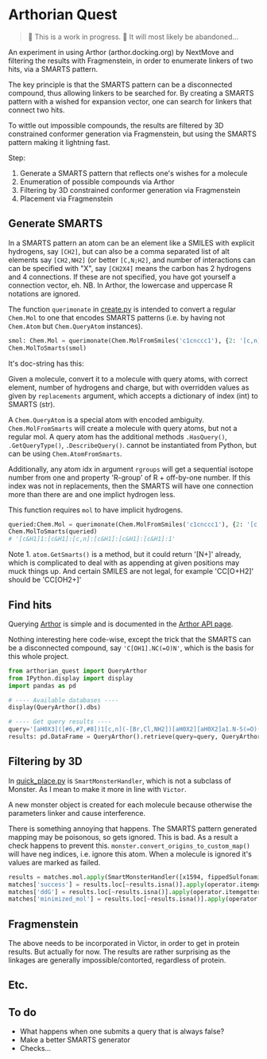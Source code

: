 # Arthorian Quest

> :construction: This is a work in progress. :construction:
> It will most likely be abandoned...

An experiment in using Arthor (arthor.docking.org) by NextMove and filtering the results with Fragmenstein,
in order to enumerate linkers of two hits, via a SMARTS pattern.

The key principle is that the SMARTS pattern can be a disconnected compound, thus allowing linkers to be searched for.
By creating a SMARTS pattern with a wished for expansion vector, one can search for linkers that connect two hits.

To wittle out impossible compounds, the results are filtered by 3D constrained conformer generation via Fragmenstein,
but using the SMARTS pattern making it lightning fast.

Step:

1. Generate a SMARTS pattern that reflects one's wishes for a molecule
2. Enumeration of possible compounds via Arthor
3. Filtering by 3D constrained conformer generation via Fragmenstein
4. Placement via Fragmenstein

## Generate SMARTS

In a SMARTS pattern an atom can be an element like a SMILES with explicit hydrogens,
say `[CH2]`, but can also be a comma separated list of alt elements say `[CH2,NH2]` (or better `[C,N;H2]`,
and number of interactions can can be specified with "X", say `[CH2X4]` means the carbon has 2 hydrogens and 4 connections.
If these are not specified, you have got yourself a connection vector, eh.
NB. In Arthor, the lowercase and uppercase R notations are ignored.

The function `querimonate` in [create.py](arthorian_quest/create.py) is intended to convert a regular `Chem.Mol`
to one that encodes SMARTS patterns (i.e. by having not `Chem.Atom` but `Chem.QueryAtom` instances).

```python
smol: Chem.Mol = querimonate(Chem.MolFromSmiles('c1cnccc1'), {2: '[c,n]'})
Chem.MolToSmarts(smol)
```
It's doc-string has this:

Given a molecule, convert it to a molecule with query atoms,
with correct element, number of hydrogens and charge,
but with overridden values as given by ``replacements`` argument,
which accepts a dictionary of index (int) to SMARTS (str).

A ``Chem.QueryAtom`` is a special atom with encoded ambiguity.
``Chem.MolFromSmarts`` will create a molecule with query atoms, but not a regular mol.
A query atom has the additional methods
``.HasQuery()``, ``.GetQueryType()``, ``.DescribeQuery()``.
cannot be instantiated from Python, but can be using ``Chem.AtomFromSmarts``.

Additionally, any atom idx in argument ``rgroups`` will get a sequential isotope number from one
and property 'R-group' of R + off-by-one number.
If this index was not in replacements, then the SMARTS will have one connection more than there are
and one implict hydrogen less.

This function requires ``mol`` to have implicit hydrogens.

```python
queried:Chem.Mol = querimonate(Chem.MolFromSmiles('c1cnccc1'), {2: '[c,n]'})
Chem.MolToSmarts(queried)
# '[c&H1]1:[c&H1]:[c,n]:[c&H1]:[c&H1]:[c&H1]:1'
```

Note 1. ``atom.GetSmarts()`` is a method, but it could return '[N+]' already,
which is complicated to deal with as appending at given positions may muck things up.
And certain SMILES are not legal, for example 'CC[O+H2]' should be 'CC[OH2+]'

## Find hits

Querying [Arthor](arthor.docking.org) is simple and
is documented in the [Arthor API page](https://arthor.docking.org/api).

Nothing interesting here code-wise,
except the trick that the SMARTS can be a disconnected compound,
say `'C[OH1].NC(=O)N'`,
which is the basis for this whole project.

```python
from arthorian_quest import QueryArthor
from IPython.display import display
import pandas as pd

# ---- Available databases ----
display(QueryArthor().dbs)

# ---- Get query results ----
query='[aH0X3]([#6,#7,#8])1[c,n](-[Br,Cl,NH2])[aH0X2][aH0X2]a1.N-S(=O)(=O)-C'
results: pd.DataFrame = QueryArthor().retrieve(query=query, QueryArthor.enamine_dbs)
```

## Filtering by 3D

In [quick_place.py](arthorian_quest/quick_place.py) is `SmartMonsterHandler`,
which is not a subclass of Monster. As I mean to make it more in line with `Victor`.

A new monster object is created for each molecule because otherwise the parameters linker and cause interference.

There is something annoying that happens. The SMARTS pattern generated mapping may be poisonous, so gets ignored.
This is bad. As a result a check happens to prevent this. `monster.convert_origins_to_custom_map()` will have neg indices,
i.e. ignore this atom. When a molecule is ignored it's values are marked as failed.

```python
results = matches.mol.apply(SmartMonsterHandler([x1594, fippedSulfonamide], query, joining_cutoff=10))
matches['success'] = results.loc[~results.isna()].apply(operator.itemgetter('success'))
matches['ddG'] = results.loc[~results.isna()].apply(operator.itemgetter('ddG'))
matches['minimized_mol'] = results.loc[~results.isna()].apply(operator.itemgetter('mol'))
```

## Fragmenstein

The above needs to be incorporated in Victor, in order to get in protein results.
But actually for now. The results are rather surprising as the linkages are generally impossible/contorted,
regardless of protein.

## Etc.

## To do

* What happens when one submits a query that is always false?
* Make a better SMARTS generator
* Checks...
